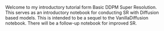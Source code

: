 Welcome to my introductory tutorial form Basic DDPM Super Resolution. This serves as an introductory notebook for conducting SR with Diffusion based models. This is intended to be a sequel to the VanillaDiffusion notebook. There will be a follow-up notebook for improved SR.
